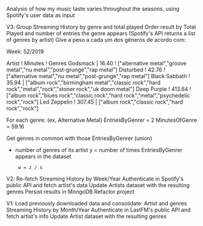 Analysis of how my music taste varies throughout the seasons, using Spotify's user data as input

V3:
	Group Streaming History by genre and total played
	Order result by Total Played and number of entries the genre appears (Spotify's API returns a list of genres by artist)
	Give a peso a cada um dos gêneros de acordo com:

Week: 52/2019

Artist			!	Minutes	!	Genres
Godsmack		|	16.40	!	["alternative metal","groove metal","nu metal","post-grunge","rap metal"]
Disturbed		!	42.76	!	["alternative metal","nu metal","post-grunge","rap metal"]
Black Sabbath	!	35.94	|	["album rock","birmingham metal","classic rock","hard rock","metal","rock","stoner rock","uk doom metal"]
Deep Purple		!	413.64	!	["album rock","blues rock","classic rock","hard rock","metal","psychedelic rock","rock"]
Led Zeppelin	!	307.45	|	["album rock","classic rock","hard rock","rock"]

For each genre: (ex, Alternative Metal)
EntriesByGenrer = 2
MinutesOfGenre = 59.16

Get genres in common with those EntriesByGenrer (union)

 * number of genres of its artist
		y = number of times EntriesByGenrer appears in the dataset

		w = z / s

		

V2:
	Re-fetch Streaming History by Week/Year
	Authenticate in Spotify's public API and fetch artist's data
		Update Artists dataset with the resulting genres
	Persist results in MongoDB
	Refactor project

V1:
	Load previously downloaded data and consolidate:
		Artist and genres 
		Streaming History by Month/Year
	Authenticate in LastFM's public API and fetch artist's info
		Update Artist dataset with the resulting genres

